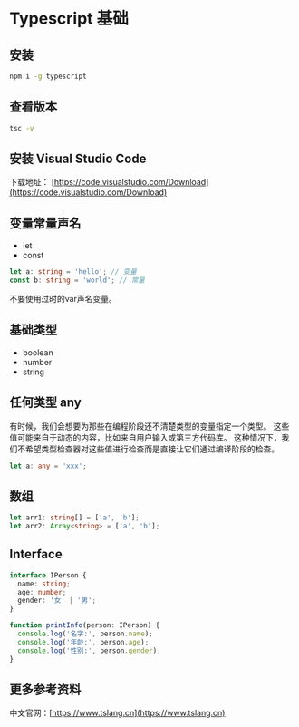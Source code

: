 # Typescript 基础

## 安装
```bash
npm i -g typescript
```

## 查看版本
```bash
tsc -v
```

## 安装 Visual Studio Code
下载地址：
[https://code.visualstudio.com/Download](https://code.visualstudio.com/Download)

## 变量常量声名
- let
- const

```ts
let a: string = 'hello'; // 变量
const b: string = 'world'; // 常量
```

不要使用过时的var声名变量。

## 基础类型
- boolean
- number
- string

## 任何类型 any

有时候，我们会想要为那些在编程阶段还不清楚类型的变量指定一个类型。 这些值可能来自于动态的内容，比如来自用户输入或第三方代码库。 这种情况下，我们不希望类型检查器对这些值进行检查而是直接让它们通过编译阶段的检查。
```ts
let a: any = 'xxx';
```

## 数组
```ts
let arr1: string[] = ['a', 'b'];
let arr2: Array<string> = ['a', 'b'];
```

## Interface
```ts
interface IPerson {
  name: string;
  age: number;
  gender: '女' | '男';
}

function printInfo(person: IPerson) {
  console.log('名字:', person.name);
  console.log('年龄:', person.age);
  console.log('性别:', person.gender);
}
```

## 更多参考资料

中文官网：[https://www.tslang.cn](https://www.tslang.cn)

